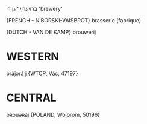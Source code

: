 ברויערײַ 
־ען
די
'brewery'

{FRENCH - NIBORSKI-VAISBROT}
brasserie (fabrique)

{DUTCH - VAN DE KAMP}
brouwerij

WESTERN
========

bràjəráˑj {WTCP, Vác, 47197}

CENTRAL
========

bʀouəʀáj {POLAND, Wolbrom, 50196}
